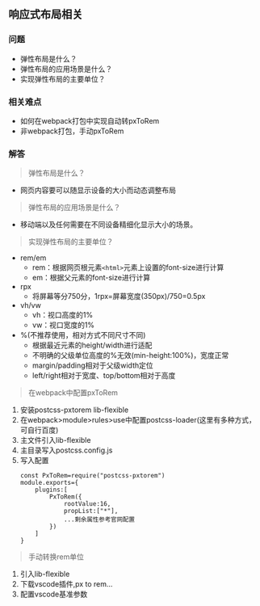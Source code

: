 ## 响应式布局相关

### 问题
+ 弹性布局是什么？
+ 弹性布局的应用场景是什么？
+ 实现弹性布局的主要单位？

### 相关难点
+ 如何在webpack打包中实现自动转pxToRem
+ 非webpack打包，手动pxToRem

### 解答
> 弹性布局是什么？  
- 网页内容要可以随显示设备的大小而动态调整布局

> 弹性布局的应用场景是什么？
- 移动端以及任何需要在不同设备精细化显示大小的场景。
  
> 实现弹性布局的主要单位？
- rem/em
  - rem：根据网页根元素`<html>`元素上设置的font-size进行计算
  - em：根据父元素的font-size进行计算
- rpx
  - 将屏幕等分750分，1rpx=屏幕宽度(350px)/750=0.5px
- vh/vw
  - vh：视口高度的1%
  - vw：视口宽度的1%
- %(不推荐使用，相对方式不同尺寸不同)
  - 根据最近元素的height/width进行适配
  - 不明确的父级单位高度的%无效(min-height:100%)，宽度正常
  - margin/padding相对于父级width定位
  - left/right相对于宽度、top/bottom相对于高度

> 在webpack中配置pxToRem
1. 安装postcss-pxtorem lib-flexible
2. 在webpack>module>rules>use中配置postcss-loader(这里有多种方式，可自行百度)
3. 主文件引入lib-flexible
4. 主目录写入postcss.config.js
5. 写入配置
    ```
    const PxToRem=require("postcss-pxtorem")
    module.exports={
        plugins:[
            PxToRem({
                rootValue:16,
                propList:["*"],
                ...剩余属性参考官网配置
            })
        ]
    }
    ```

> 手动转换rem单位
1. 引入lib-flexible
2. 下载vscode插件,px to rem...
3. 配置vscode基准参数